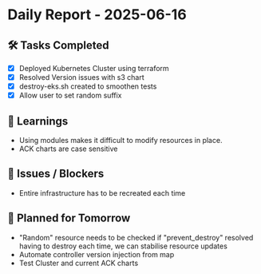 # Daily Report - 2025-06-16

## 🛠️ Tasks Completed
- [x] Deployed Kubernetes Cluster using terraform
- [x] Resolved Version issues with s3 chart
- [x] destroy-eks.sh created to smoothen tests
- [x] Allow user to set random suffix

## 🧠 Learnings
- Using modules makes it difficult to modify resources in place.
- ACK charts are case sensitive

## 🚧 Issues / Blockers
- Entire infrastructure has to be recreated each time

## 📆 Planned for Tomorrow
- "Random" resource needs to be checked if "prevent_destroy" resolved having to destroy each time, we can stabilise resource updates
- Automate controller version injection from map
- Test Cluster and current ACK charts 
